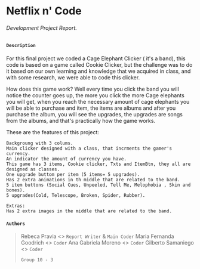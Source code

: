 # Netflix n' Code

###### Development Project Report.



#### `Description`

For this final project we coded a Cage Elephant Clicker ( it's a band), this code is based on a game called Cookie Clicker, but the challenge was to do it based on our own learning and knowledge that we acquired in class, and with some research, we were able to code this clicker. 

How does this game work? Well every time you click the band you will notice the counter goes up, the more you click the more Cage elephants you will get, when you reach the necessary amount of cage elephants you will be able to purchase and item, the items are albums and after you purchase the album, you will see the upgrades, the upgrades are songs from the albums, and that's practically how the game works.

These are the features of this project:

```
Backgroung with 3 colums.
Main clicker designed with a class, that incrments the gamer's currency.
An indicator the amount of currency you have.
This game has 3 items, Cookie clicker, Txts and ItemBtn, they all are designed as classes.
One upgrade buttom per item (5 items= 5 upgrades).
Has 2 extra animations in th middle that are related to the band.
5 item buttons (Social Cues, Unpeeled, Tell Me, Melophobia , Skin and bones).
5 upgrades(Cold, Telescope, Broken, Spider, Rubber).
```

```
Extras:
Has 2 extra images in the middle that are related to the band.
```

#### `Authors`

> Rebeca Pravia             	   <> `Report Writer` & `Main Coder`
> Maria Fernanda Goodrich <> `Coder`
> Ana Gabriela Moreno 	   <> `Coder`
> Gilberto Samaniego   	   <> `Coder`
>
> `Group 10 - 3`